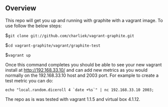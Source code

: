 Overview
--------
This repo will get you up and running with graphite with a vagrant image. To use follow the below steps:

$`git clone git://github.com/charliek/vagrant-graphite.git`

$`cd vagrant-graphite/vagrant/graphite-test`

$`vagrant up`

Once this command completes you should be able to see your new vagrant install at http://192.168.33.10/ and can add new metrics as you would normally on the 192.168.33.10 host and 2003 port. For example to create a test metric you can do:

```
echo "local.random.diceroll 4 `date +%s`" | nc 192.168.33.10 2003;
```
The repo as is was tested with vagrant 1.1.5 and virtual box 4.1.12.

